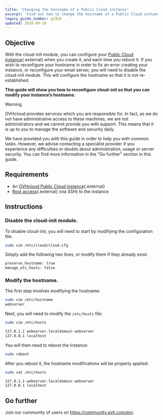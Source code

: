```yaml
---
title: 'Changing the hostname of a Public Cloud instance'
excerpt: 'Find out how to change the hostname of a Public Cloud instance'
legacy_guide_number: g1928
updated: 2018-09-18
---
```



## Objective

With the cloud-init module, you can configure your [Public Cloud instance](https://www.ovhcloud.com/en-sg/public-cloud/){.external} when you create it, and each time you reboot it. If you wish to reconfigure your hostname in order to fix an error creating your instance, or reconfigure your email server, you will need to disable the cloud-init module. This will configure the hostname so that it is not re-established.

**This guide will show you how to reconfigure cloud-init so that you can modify your instance’s hostname.**

> [!warning]
>
> OVHcloud provides services which you are responsible for.  In fact, as we do not have administrative access to these machines, we are not administrators and we cannot provide you with support. This means that it is up to you to manage the software and security daily.
>
> We have provided you with this guide in order to help you with common tasks. However, we advise contacting a specialist provider if you experience any difficulties or doubts about administration, usage or server security. You can find more information in the "Go further" section in this guide.
>


## Requirements

- An [OVHcloud Public Cloud instance](https://www.ovhcloud.com/en-sg/public-cloud/){.external}
- [Root access](/pages/public_cloud/compute/public-cloud-first-steps#step-4-connecting-to-your-instance/){.external} (via SSH) to the instance


## Instructions

### Disable the cloud-init module.

To disable cloud-init, you will need to start by modifying the configuration file:

```sh
sudo vim /etc/cloud/cloud.cfg
```

Simply add the following two lines, or modify them if they already exist:

```sh
preserve_hostname: true
manage_etc_hosts: false
```

### Modify the hostname.

The first step involves modifying the hostname:

```sh
sudo vim /etc/hostname
webserver
```

Next, you will need to modify the `/etc/hosts` file:

```sh
sudo vim /etc/hosts

127.0.1.1 webserver.localdomain webserver
127.0.0.1 localhost
```

You will then need to reboot the instance:

```bash
sudo reboot
```

After you reboot it, the hostname modifications will be properly applied:

```sh
sudo cat /etc/hosts

127.0.1.1 webserver.localdomain webserver
127.0.0.1 localhost
```

## Go further 

Join our community of users on <https://community.ovh.com/en/>.
